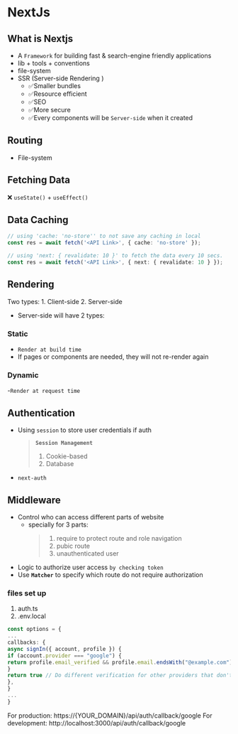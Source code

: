 # NextJs

## What is Nextjs

- A `Framework` for building fast & search-engine friendly applications
- lib + tools + conventions
- file-system
- SSR (Server-side Rendering )
  - ✅Smaller bundles
  - ✅Resource efficient
  - ✅SEO
  - ✅More secure
  - ✅Every components will be `Server-side` when it created

## Routing

- File-system

## Fetching Data

❌ `useState()` + `useEffect()`

## Data Caching

```typescript
// using 'cache: 'no-store'' to not save any caching in local
const res = await fetch('<API Link>', { cache: 'no-store' });
```

```typescript
// using 'next: { revalidate: 10 }' to fetch the data every 10 secs.
const res = await fetch('<API Link>', { next: { revalidate: 10 } });
```

## Rendering

Two types: 1. Client-side 2. Server-side

- Server-side will have 2 types:

### Static

- `Render at build time`
- If pages or components are needed, they will not re-render again

### Dynamic

-`Render at request time`

## Authentication

- Using `session` to store user credentials if auth
  > **`Session Management`**
  >
  > 1. Cookie-based
  > 2. Database
- `next-auth`

## Middleware

- Control who can access different parts of website
  - specially for 3 parts:
    > 1. require to protect route and role navigation
    > 2. pubic route
    > 3. unauthenticated user
- Logic to authorize user access `by checking token`
- Use **`Matcher`** to specify which route do not require authorization

### files set up

1. auth.ts
2. .env.local

```typescript
const options = {
...
callbacks: {
async signIn({ account, profile }) {
if (account.provider === "google") {
return profile.email_verified && profile.email.endsWith("@example.com")
}
return true // Do different verification for other providers that don't have `email_verified`
},
}
...
}
```

For production: https://{YOUR_DOMAIN}/api/auth/callback/google
For development: http://localhost:3000/api/auth/callback/google
